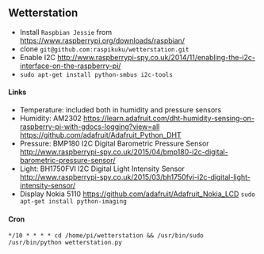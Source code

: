 ## Wetterstation

* Install `Raspbian Jessie` from https://www.raspberrypi.org/downloads/raspbian/
* clone `git@github.com:raspikuku/wetterstation.git`
* Enable I2C http://www.raspberrypi-spy.co.uk/2014/11/enabling-the-i2c-interface-on-the-raspberry-pi/
* `sudo apt-get install python-smbus i2c-tools`

#### Links

* Temperature: included both in humidity and pressure sensors
* Humidity: AM2302 
    https://learn.adafruit.com/dht-humidity-sensing-on-raspberry-pi-with-gdocs-logging?view=all
    https://github.com/adafruit/Adafruit_Python_DHT
* Pressure: BMP180 I2C Digital Barometric Pressure Sensor
    http://www.raspberrypi-spy.co.uk/2015/04/bmp180-i2c-digital-barometric-pressure-sensor/
* Light: BH1750FVI I2C Digital Light Intensity Sensor
    http://www.raspberrypi-spy.co.uk/2015/03/bh1750fvi-i2c-digital-light-intensity-sensor/
* Display Nokia 5110
    https://github.com/adafruit/Adafruit_Nokia_LCD
    `sudo apt-get install python-imaging`

#### Cron

    */10 * * * * cd /home/pi/wetterstation && /usr/bin/sudo /usr/bin/python wetterstation.py